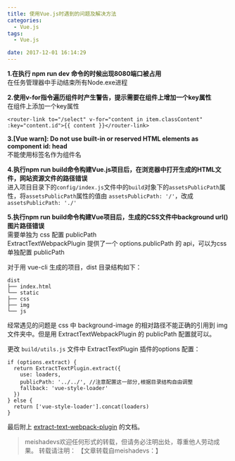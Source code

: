 ```yaml
---
title: 使用Vue.js时遇到的问题及解决方法
categories:
  - Vue.js
tags:
  - Vue.js

date: 2017-12-01 16:14:29
---
```


**1.在执行 npm run dev 命令的时候出现8080端口被占用**  
在任务管理器中手动结束所有Node.exe进程
<!-- more -->

**2.使用v-for指令遍历组件时产生警告，提示需要在组件上增加一个key属性**  
在组件上添加一个key属性

	<router-link to="/select" v-for="content in item.classContent" :key="content.id">{{ content }}</router-link>

**3.[Vue warn]: Do not use built-in or reserved HTML elements as component id: head**  
不能使用标签名作为组件名

**4.执行npm run build命令构建Vue.js项目后，在浏览器中打开生成的HTML文件，网站资源文件的路径错误**  
进入项目目录下的`config/index.js`文件中的`build`对象下的`assetsPublicPath`属性，将`assetsPublicPath`属性的值由 `assetsPublicPath: '/'`，改成 `assetsPublicPath: './'`

**5.执行npm run build命令构建Vue项目后，生成的CSS文件中background url()图片路径错误**  
需要单独为 css 配置 publicPath   
ExtractTextWebpackPlugin 提供了一个 options.publicPath 的 api，可以为css单独配置 publicPath 

对于用 vue-cli 生成的项目，dist 目录结构如下：

	dist
	├── index.html
	└── static
    ├── css
    ├── img
    └── js

经常遇见的问题是 css 中 background-image 的相对路径不能正确的引用到 img 文件夹中。但是用 ExtractTextWebpackPlugin 的 publicPath 配置就可以。

更改 `build/utils.js` 文件中 ExtractTextPlugin 插件的options 配置：

    if (options.extract) {
      return ExtractTextPlugin.extract({
        use: loaders,
        publicPath: '../../', //注意配置这一部分,根据目录结构自由调整
        fallback: 'vue-style-loader'
      })
    } else {
      return ['vue-style-loader'].concat(loaders)
    }

最后附上 [extract-text-webpack-plugin](https://github.com/webpack-contrib/extract-text-webpack-plugin/blob/master/README.md) 的文档。

> meishadevs欢迎任何形式的转载，但请务必注明出处，尊重他人劳动成果。
转载请注明： 【文章转载自meishadevs：[]()】